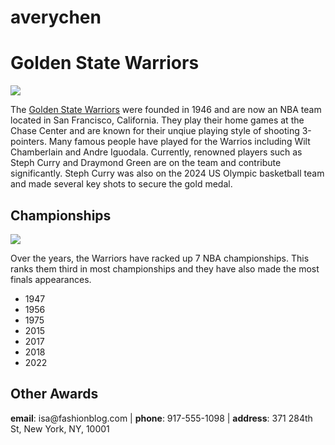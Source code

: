 # averychen
<!DOCTYPE html>
<html>
  <head>
  </head>
  <body>
    <h1>Golden State Warriors</h1>
    <img src="https://a.espncdn.com/combiner/i?img=/i/teamlogos/nba/500/gs.png&h=200&w=200">
      <p>The <a
      href= "https://www.espn.com/nba/team/_/name/gs/golden-state-warriors%20target=" target="_blank">Golden State Warriors</a> were founded in 1946 and are now an NBA team located in San Francisco, California. They play their home games at the Chase Center and are known for their unqiue playing style of shooting 3-pointers. Many famous people have played for the Warrios including Wilt Chamberlain and Andre Iguodala. Currently, renowned players such as Steph Curry and Draymond Green are on the team and contribute significantly. Steph Curry was also on the 2024 US Olympic basketball team and made several key shots to secure the gold medal.
    <h2>Championships</h2>
    <img src="https://static01.nyt.com/images/2022/06/17/sports/17nba-finals-stephen-curry-lede2/merlin_208679769_f94a683b-7117-4e50-b6d4-78470b1960d7-superJumbo.jpg?quality=75&auto=webp">
      <p>Over the years, the Warriors have racked up 7 NBA championships. This ranks them third in most championships and they have also made the most finals appearances.</p>
    <ul>
      <li>1947</li>
      <li>1956</li>
      <li>1975</li>
      <li>2015</li>
      <li>2017</li>
      <li>2018</li>
      <li>2022</li>
    </ul>
    <h2>Other Awards</h2>
    <div id="contact">
      <p><strong>email</strong>: isa@fashionblog.com | <strong>phone</strong>: 917-555-1098 | <strong>address</strong>: 371 284th St, New York, NY, 10001</p>
    </div>    
  </body>
  </html>
